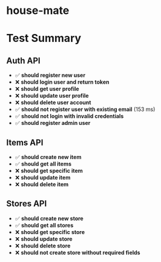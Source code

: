 # house-mate

 # Test Summary

## Auth API
- ✅ **should register new user** 
- ❌ **should login user and return token**
- ❌ **should get user profile** 
- ❌ **should update user profile** 
- ❌ **should delete user account** 
- ✅ **should not register user with existing email** (153 ms)
- ✅ **should not login with invalid credentials** 
- ✅ **should register admin user** 

## Items API
- ✅ **should create new item** 
- ✅ **should get all items** 
- ❌ **should get specific item** 
- ❌ **should update item** 
- ❌ **should delete item** 

## Stores API
- ✅ **should create new store** 
- ✅ **should get all stores** 
- ❌ **should get specific store** 
- ❌ **should update store** 
- ❌ **should delete store** 
- ❌ **should not create store without required fields** 
